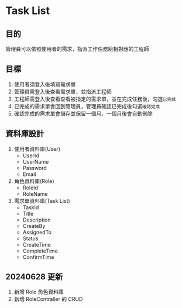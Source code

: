 # Task List   
## 目的   
管理員可以依照使用者的需求，指派工作任務給相對應的工程師   
## 目標   
1. 使用者須登入後填寫需求單   
2. 管理員需登入後查看需求單，並指派工程師   
3. 工程師需登入後查看查看被指定的需求單，並在完成任務後，勾選`已完成`    
4. 已完成的需求單會回到管理員，管理員確認已完成後勾選`確認完成`    
5. 確認完成的需求單會儲存並保留一個月，一個月後會自動刪除   
   
## 資料庫設計   
1. 使用者資料庫(User)   
    - UserId    
    - UserName   
    - Password   
    - Email   
2. 角色資料庫(Role)   
    - RoleId   
    - RoleName   
3. 需求單資料庫(Task List)   
    - TaskId   
    - Title   
    - Description   
    - CreateBy   
    - AssignedTo   
    - Status   
    - CreateTime   
    - CompleteTime   
    - ConfirmTime   
   
## 20240628 更新   
1. 新增 Role 角色資料庫   
2. 新增 RoleContraller 的 CRUD   
